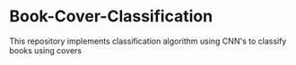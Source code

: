 # Book-Cover-Classification
This repository implements classification algorithm using CNN's to classify books using covers
